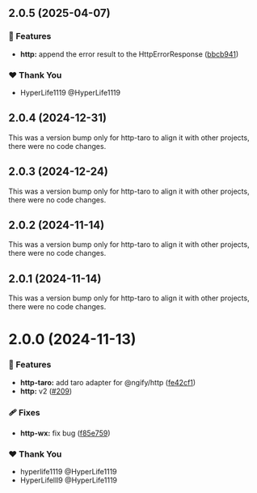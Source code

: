 ## 2.0.5 (2025-04-07)

### 🚀 Features

- **http:** append the error result to the HttpErrorResponse ([bbcb941](https://github.com/ngify/ngify/commit/bbcb941))

### ❤️ Thank You

- HyperLife1119 @HyperLife1119

## 2.0.4 (2024-12-31)

This was a version bump only for http-taro to align it with other projects, there were no code changes.

## 2.0.3 (2024-12-24)

This was a version bump only for http-taro to align it with other projects, there were no code changes.

## 2.0.2 (2024-11-14)

This was a version bump only for http-taro to align it with other projects, there were no code changes.

## 2.0.1 (2024-11-14)

This was a version bump only for http-taro to align it with other projects, there were no code changes.

# 2.0.0 (2024-11-13)

### 🚀 Features

- **http-taro:** add taro adapter for @ngify/http ([fe42cf1](https://github.com/ngify/ngify/commit/fe42cf1))
- **http:** v2 ([#209](https://github.com/ngify/ngify/pull/209))

### 🩹 Fixes

- **http-wx:** fix bug ([f85e759](https://github.com/ngify/ngify/commit/f85e759))

### ❤️  Thank You

- hyperlife1119 @HyperLife1119
- HyperLifelll9 @HyperLife1119